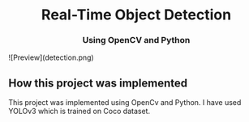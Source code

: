 <h1 align="center">Real-Time Object Detection</h1>
<h3 align="center">Using OpenCV and Python</h3>
![Preview](detection.png)

## How this project was implemented
This project was implemented using OpenCv and Python. I have used YOLOv3 which is trained on Coco dataset.
